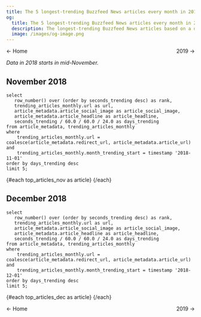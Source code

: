 ```yaml
---
title: The 5 longest-trending Buzzfeed News articles every month in 2018
og:
  title: The 5 longest-trending Buzzfeed News articles every month in 2018
  description: The longest-trending Buzzfeed News articles based on a dataset of snapshots taken of the home page's "Trending" strip every 5 minutes from Nov 2018 until May 5th, when the newsroom shut down.
  image: /images/og-image.png
---
```


<script>
  import ArticleRow from '$lib/ArticleRow.svelte';
</script>

<style>
    .same-line {
        display: flex;
        flex-direction: row;
        justify-content: space-between;
    }
</style>

<span class="same-line">
    <BigLink href="/">← Home</BigLink>
    <BigLink href="/monthly/2019">2019 →</BigLink>
</span>

*Data in 2018 starts in mid-November.*

## November 2018

```top_articles_nov
select
   row_number() over (order by seconds_trending desc) as rank,
   trending_articles_monthly.url as url,
   article_metadata.article_social_image as article_social_image,
   article_metadata.article_headline as article_headline,
   seconds_trending / 60.0 / 60.0 / 24.0 as days_trending
from article_metadata, trending_articles_monthly
where
    trending_articles_monthly.url = coalesce(article_metadata.redirect_url, article_metadata.article_url) and
    trending_articles_monthly.month_trending_start = timestamp '2018-11-01'
order by days_trending desc
limit 5;
```

{#each top_articles_nov as article}
<ArticleRow
  rank={article.rank}
  image_url={article.article_social_image}
  days_trending={article.days_trending}
  headline={article.article_headline}
  article_url={article.url}
/>
{/each}

## December 2018

```top_articles_dec
select
   row_number() over (order by seconds_trending desc) as rank,
   trending_articles_monthly.url as url,
   article_metadata.article_social_image as article_social_image,
   article_metadata.article_headline as article_headline,
   seconds_trending / 60.0 / 60.0 / 24.0 as days_trending
from article_metadata, trending_articles_monthly
where
    trending_articles_monthly.url = coalesce(article_metadata.redirect_url, article_metadata.article_url) and
    trending_articles_monthly.month_trending_start = timestamp '2018-12-01'
order by days_trending desc
limit 5;
```

{#each top_articles_dec as article}
<ArticleRow
  rank={article.rank}
  image_url={article.article_social_image}
  days_trending={article.days_trending}
  headline={article.article_headline}
  article_url={article.url}
/>
{/each}

<span class="same-line">
    <BigLink href="/">← Home</BigLink>
    <BigLink href="/monthly/2019">2019 →</BigLink>
</span>
